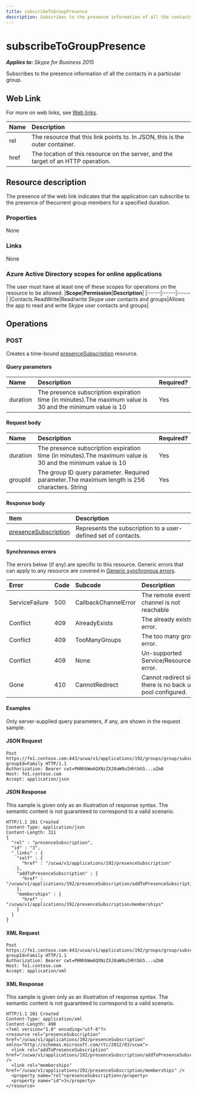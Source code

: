 ```yaml
---
title: subscribeToGroupPresence
description: Subscribes to the presence information of all the contacts in a particular group.
---
```


# subscribeToGroupPresence

 _**Applies to:** Skype for Business 2015_


Subscribes to the presence information of all the contacts in a particular group.
            

## Web Link
<a name = "sectionSection0"> </a>

For more on web links, see [Web links](WebLinks.md).


|**Name**|**Description**|
|:-----|:-----|
|rel|The resource that this link points to. In JSON, this is the outer container.|
|href|The location of this resource on the server, and the target of an HTTP operation.|

## Resource description
<a name = "sectionSection1"> </a>

The presence of the web link indicates that the application can subscribe to the presence of thecurrent group members for a specified duration.

### Properties



None

### Links



None

### Azure Active Directory scopes for online applications



The user must have at least one of these scopes for operations on the resource to be allowed.
|**Scope**|**Permission**|**Description**|
|:-----|:-----|:-----|
|Contacts.ReadWrite|Read/write Skype user contacts and groups|Allows the app to read and write Skype user contacts and groups|

## Operations



<a name="sectionSection2"></a>

### POST




Creates a time-bound [presenceSubscription](presenceSubscription_ref.md) resource.

#### Query parameters




|**Name**|**Description**|**Required?**|
|:-----|:-----|:-----|
|duration|The presence subscription expiration time (in minutes).The maximum value is 30 and the minimum value is 10|Yes|


#### Request body




|**Name**|**Description**|**Required?**|
|:-----|:-----|:-----|
|duration|The presence subscription expiration time (in minutes).The maximum value is 30 and the minimum value is 10 |Yes|
|groupId|The group ID query parameter. Required parameter.The maximum length is 256 characters. String|Yes|

#### Response body



|**Item**|**Description**|
|:-----|:-----|
|[presenceSubscription](PresenceSubscription_ref.md)|Represents the subscription to a user-defined set of contacts.|

#### Synchronous errors



The errors below (if any) are specific to this resource. Generic errors that can apply to any resource are covered in [Generic synchronous errors](GenericSynchronousErrors.md).

|**Error**|**Code**|**Subcode**|**Description**|
|:-----|:-----|:-----|:-----|
|ServiceFailure|500|CallbackChannelError|The remote event channel is not reachable|
|Conflict|409|AlreadyExists|The already exists error.|
|Conflict|409|TooManyGroups|The too many groups error.|
|Conflict|409|None|Un-supported Service/Resource/API error.|
|Gone|410|CannotRedirect|Cannot redirect since there is no back up pool configured.|

#### Examples



Only server-supplied query parameters, if any, are shown in the request sample.

#### JSON Request




```
Post https://fe1.contoso.com:443/ucwa/v1/applications/192/groups/group/subscribeToGroupPresence?groupId=Family HTTP/1.1
Authorization: Bearer cwt=PHNhbWw6QXNzZXJ0aW9uIHhtbG5...uZm8
Host: fe1.contoso.com
Accept: application/json

```


#### JSON Response



This sample is given only as an illustration of response syntax. The semantic content is not guaranteed to correspond to a valid scenario.
```
HTTP/1.1 201 Created
Content-Type: application/json
Content-Length: 311
{
  "rel" : "presenceSubscription",
  "id" : "3",
  "_links" : {
    "self" : {
      "href" : "/ucwa/v1/applications/192/presenceSubscription"
    },
    "addToPresenceSubscription" : {
      "href" : "/ucwa/v1/applications/192/presenceSubscription/addToPresenceSubscription"
    },
    "memberships" : {
      "href" : "/ucwa/v1/applications/192/presenceSubscription/memberships"
    }
  }
}
```


#### XML Request




```
Post https://fe1.contoso.com:443/ucwa/v1/applications/192/groups/group/subscribeToGroupPresence?groupId=Family HTTP/1.1
Authorization: Bearer cwt=PHNhbWw6QXNzZXJ0aW9uIHhtbG5...uZm8
Host: fe1.contoso.com
Accept: application/xml

```


#### XML Response



This sample is given only as an illustration of response syntax. The semantic content is not guaranteed to correspond to a valid scenario.
```
HTTP/1.1 201 Created
Content-Type: application/xml
Content-Length: 490
<?xml version="1.0" encoding="utf-8"?>
<resource rel="presenceSubscription" href="/ucwa/v1/applications/192/presenceSubscription" xmlns="http://schemas.microsoft.com/rtc/2012/03/ucwa">
  <link rel="addToPresenceSubscription" href="/ucwa/v1/applications/192/presenceSubscription/addToPresenceSubscription" />
  <link rel="memberships" href="/ucwa/v1/applications/192/presenceSubscription/memberships" />
  <property name="rel">presenceSubscription</property>
  <property name="id">3</property>
</resource>
```


